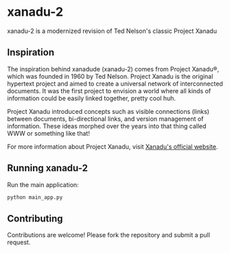 # xanadu-2

xanadu-2 is a modernized revision of Ted Nelson's classic Project Xanadu

## Inspiration

The inspiration behind xanadude (xanadu-2) comes from Project Xanadu®, which was founded in 1960 by Ted Nelson. Project Xanadu is the original hypertext project and aimed to create a universal network of interconnected documents. It was the first project to envision a world where all kinds of information could be easily linked together, pretty cool huh.

Project Xanadu introduced concepts such as visible connections (links) between documents, bi-directional links, and version management of information. These ideas morphed over the years into that thing called WWW or something like that!

For more information about Project Xanadu, visit [Xanadu's official website](https://xanadu.com/xUniverse-D6).


## Running xanadu-2

Run the main application:

   ```python
   python main_app.py
   ```


## Contributing

Contributions are welcome! Please fork the repository and submit a pull request.
